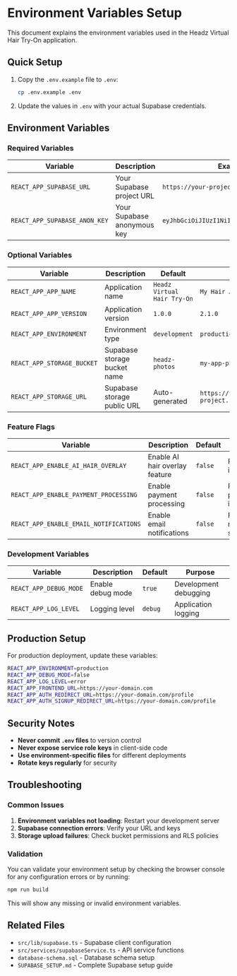# Environment Variables Setup

This document explains the environment variables used in the Headz Virtual Hair Try-On application.

## Quick Setup

1. Copy the `.env.example` file to `.env`:
   ```bash
   cp .env.example .env
   ```

2. Update the values in `.env` with your actual Supabase credentials.

## Environment Variables

### Required Variables

| Variable | Description | Example |
|----------|-------------|---------|
| `REACT_APP_SUPABASE_URL` | Your Supabase project URL | `https://your-project.supabase.co` |
| `REACT_APP_SUPABASE_ANON_KEY` | Your Supabase anonymous key | `eyJhbGciOiJIUzI1NiIsInR5cCI6IkpXVCJ9...` |

### Optional Variables

| Variable | Description | Default | Example |
|----------|-------------|---------|---------|
| `REACT_APP_APP_NAME` | Application name | `Headz Virtual Hair Try-On` | `My Hair App` |
| `REACT_APP_APP_VERSION` | Application version | `1.0.0` | `2.1.0` |
| `REACT_APP_ENVIRONMENT` | Environment type | `development` | `production` |
| `REACT_APP_STORAGE_BUCKET` | Supabase storage bucket name | `headz-photos` | `my-app-photos` |
| `REACT_APP_STORAGE_URL` | Supabase storage public URL | Auto-generated | `https://your-project.supabase.co/storage/v1/object/public` |

### Feature Flags

| Variable | Description | Default | Purpose |
|----------|-------------|---------|---------|
| `REACT_APP_ENABLE_AI_HAIR_OVERLAY` | Enable AI hair overlay feature | `false` | Future AI integration |
| `REACT_APP_ENABLE_PAYMENT_PROCESSING` | Enable payment processing | `false` | Future payment integration |
| `REACT_APP_ENABLE_EMAIL_NOTIFICATIONS` | Enable email notifications | `false` | Future notification system |

### Development Variables

| Variable | Description | Default | Purpose |
|----------|-------------|---------|---------|
| `REACT_APP_DEBUG_MODE` | Enable debug mode | `true` | Development debugging |
| `REACT_APP_LOG_LEVEL` | Logging level | `debug` | Application logging |

## Production Setup

For production deployment, update these variables:

```bash
REACT_APP_ENVIRONMENT=production
REACT_APP_DEBUG_MODE=false
REACT_APP_LOG_LEVEL=error
REACT_APP_FRONTEND_URL=https://your-domain.com
REACT_APP_AUTH_REDIRECT_URL=https://your-domain.com/profile
REACT_APP_AUTH_SIGNUP_REDIRECT_URL=https://your-domain.com/profile
```

## Security Notes

- **Never commit `.env` files** to version control
- **Never expose service role keys** in client-side code
- **Use environment-specific files** for different deployments
- **Rotate keys regularly** for security

## Troubleshooting

### Common Issues

1. **Environment variables not loading**: Restart your development server
2. **Supabase connection errors**: Verify your URL and keys
3. **Storage upload failures**: Check bucket permissions and RLS policies

### Validation

You can validate your environment setup by checking the browser console for any configuration errors or by running:

```bash
npm run build
```

This will show any missing or invalid environment variables.

## Related Files

- `src/lib/supabase.ts` - Supabase client configuration
- `src/services/supabaseService.ts` - API service functions
- `database-schema.sql` - Database schema setup
- `SUPABASE_SETUP.md` - Complete Supabase setup guide 